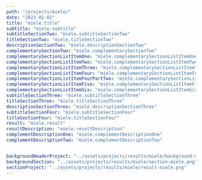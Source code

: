 ```yaml
---
path: "/projects/miele/"
date: "2023-02-01"
title: "miele.title"
subtitle: "miele.subtitle"
subtitleSectionTwo: "miele.subtitleSectionTwo"
titleSectionTwo: "miele.titleSectionTwo"
descriptionSectionTwo: "miele.descriptionSectionTwo"
complementarySectionTwo: "miele.complementarySectionTwo"
complementarySectionListItemOne: "miele.complementarySectionListItemOne"
complementarySectionListItemTwo: "miele.complementarySectionListItemTwo"
complementarySectionListItemThree: "miele.complementarySectionListItemThree"
complementarySectionListItemFour: "miele.complementarySectionListItemFour"
complementarySectionListItemFourPartTwo: "miele.complementarySectionListItemFourPartTwo"
complementarySectionListItemFive: "miele.complementarySectionListItemFive"
complementarySectionListItemSix: "miele.complementarySectionListItemSix"
subtitleSectionThree: "miele.subtitleSectionThree"
titleSectionThree: "miele.titleSectionThree"
descriptionSectionThree: "miele.descriptionSectionThree"
subtitleSectionFour: "miele.subtitleSectionFour"
titleSectionFour: "miele.titleSectionFour"
result: "miele.result"
resultDescription: "miele.resultDescription"
complementDescriptionOne: "miele.complementDescriptionOne"
complementDescriptionTwo: "miele.complementDescriptionTwo"


backgroundHeaderProject: "../assets/projects/results/miele/background-miele-header.png"
backgroundSection: "../assets/projects/results/miele/section-miele.png"
sectionProject: "../assets/projects/results/miele/result-miele.png"
---
```

